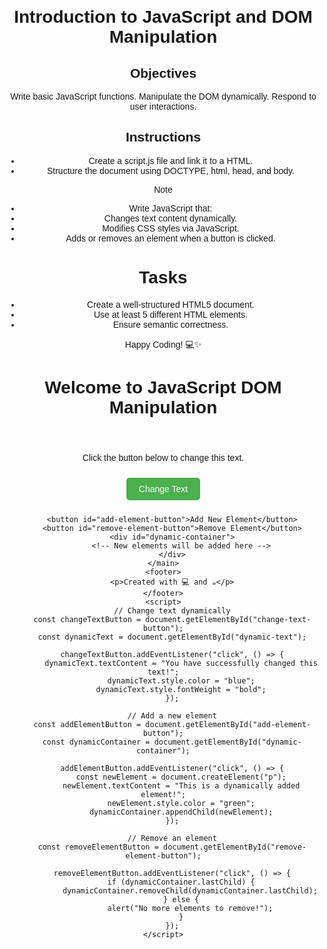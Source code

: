 # Introduction to JavaScript and DOM Manipulation

## Objectives

Write basic JavaScript functions.
Manipulate the DOM dynamically.
Respond to user interactions.

## Instructions

- Create a script.js file and link it to a HTML.
- Structure the document using DOCTYPE, html, head, and body.

>[!NOTE]
>  - Write JavaScript that:
>  - Changes text content dynamically.
>  - Modifies CSS styles via JavaScript.
>  - Adds or removes an element when a button is clicked.


# Tasks
- Create a well-structured HTML5 document.
- Use at least 5 different HTML elements.
- Ensure semantic correctness.

Happy Coding! 💻✨


<!DOCTYPE html>
<html lang="en">
<head>
    <meta charset="UTF-8">
    <meta name="viewport" content="width=device-width, initial-scale=1.0">
    <title>JavaScript and DOM Manipulation</title>
    <style>
        body {
            font-family: Arial, sans-serif;
            text-align: center;
            margin: 20px;
        }
        button {
            padding: 10px 20px;
            margin: 10px;
            cursor: pointer;
            border: none;
            border-radius: 5px;
            background-color: #4CAF50;
            color: white;
            font-size: 1em;
        }
        button:hover {
            background-color: #45a049;
        }
        #dynamic-container {
            margin-top: 20px;
            padding: 10px;
            border: 1px solid #ddd;
        }
    </style>
</head>
<body>
    <header>
        <h1 id="main-heading">Welcome to JavaScript DOM Manipulation</h1>
    </header>
    <main>
        <p id="dynamic-text">Click the button below to change this text.</p>
        <button id="change-text-button">Change Text</button>
        
        <button id="add-element-button">Add New Element</button>
        <button id="remove-element-button">Remove Element</button>
        <div id="dynamic-container">
            <!-- New elements will be added here -->
        </div>
    </main>
    <footer>
        <p>Created with 💻 and ☕</p>
    </footer>
    <script>
        // Change text dynamically
        const changeTextButton = document.getElementById("change-text-button");
        const dynamicText = document.getElementById("dynamic-text");

        changeTextButton.addEventListener("click", () => {
            dynamicText.textContent = "You have successfully changed this text!";
            dynamicText.style.color = "blue";
            dynamicText.style.fontWeight = "bold";
        });

        // Add a new element
        const addElementButton = document.getElementById("add-element-button");
        const dynamicContainer = document.getElementById("dynamic-container");

        addElementButton.addEventListener("click", () => {
            const newElement = document.createElement("p");
            newElement.textContent = "This is a dynamically added element!";
            newElement.style.color = "green";
            dynamicContainer.appendChild(newElement);
        });

        // Remove an element
        const removeElementButton = document.getElementById("remove-element-button");

        removeElementButton.addEventListener("click", () => {
            if (dynamicContainer.lastChild) {
                dynamicContainer.removeChild(dynamicContainer.lastChild);
            } else {
                alert("No more elements to remove!");
            }
        });
    </script>
</body>
</html>
